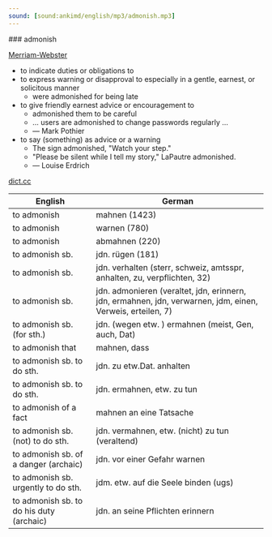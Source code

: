 ```yaml
---
sound: [sound:ankimd/english/mp3/admonish.mp3]
---
```


\### admonish

[Merriam-Webster](https://www.merriam-webster.com/dictionary/admonish)

- to indicate duties or obligations to
- to express warning or disapproval to especially in a gentle, earnest, or solicitous manner
    - were admonished for being late
- to give friendly earnest advice or encouragement to
    - admonished them to be careful
    - … users are admonished to change passwords regularly …
    - — Mark Pothier
- to say (something) as advice or a warning
    - The sign admonished, "Watch your step."
    - "Please be silent while I tell my story," LaPautre admonished.
    - — Louise Erdrich

[dict.cc](https://www.dict.cc/admonish)

| English        | German       |
| -------------- | ------------ |
| to admonish | mahnen (1423) |
| to admonish | warnen (780) |
| to admonish | abmahnen (220) |
| to admonish sb. | jdn. rügen (181) |
| to admonish sb. | jdn. verhalten (sterr, schweiz, amtsspr, anhalten, zu, verpflichten, 32) |
| to admonish sb. | jdn. admonieren (veraltet, jdn, erinnern, jdn, ermahnen, jdn, verwarnen, jdm, einen, Verweis, erteilen, 7) |
| to admonish sb. (for sth.) | jdn. (wegen etw. ) ermahnen (meist, Gen, auch, Dat) |
| to admonish that | mahnen, dass |
| to admonish sb. to do sth. | jdn. zu etw.Dat. anhalten |
| to admonish sb. to do sth. | jdn. ermahnen, etw. zu tun |
| to admonish of a fact | mahnen an eine Tatsache |
| to admonish sb. (not) to do sth. | jdn. vermahnen, etw. (nicht) zu tun (veraltend) |
| to admonish sb. of a danger (archaic) | jdn. vor einer Gefahr warnen |
| to admonish sb. urgently to do sth. | jdm. etw. auf die Seele binden (ugs) |
| to admonish sb. to do his duty (archaic) | jdn. an seine Pflichten erinnern |
